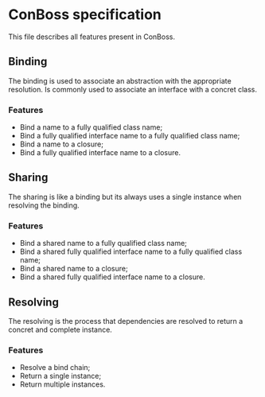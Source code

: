 # ConBoss specification

This file describes all features present in ConBoss.

## Binding

The binding is used to associate an abstraction with the appropriate resolution.
Is commonly used to associate an interface with a concret class.

### Features

- Bind a name to a fully qualified class name;
- Bind a fully qualified interface name to a fully qualified class name;
- Bind a name to a closure;
- Bind a fully qualified interface name to a closure.

## Sharing

The sharing is like a binding but its always uses a single instance when resolving the binding.

### Features

- Bind a shared name to a fully qualified class name;
- Bind a shared fully qualified interface name to a fully qualified class name;
- Bind a shared name to a closure;
- Bind a shared fully qualified interface name to a closure.

## Resolving

The resolving is the process that dependencies are resolved to return a concret and complete instance.

### Features

- Resolve a bind chain;
- Return a single instance;
- Return multiple instances.